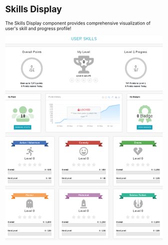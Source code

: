 # Skills Display

The Skills Display component provides comprehensive visualization of user's skill and progress profile!

![User Skills Image](./screenshots/Screenshot_2019-06-12_UserSkills.png)
